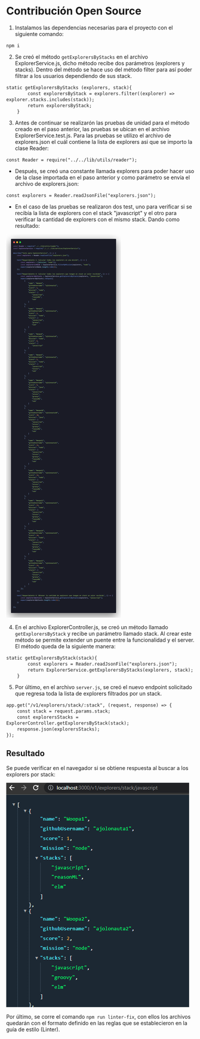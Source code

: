 # Contribución Open Source

1. Instalamos las dependencias necesarias para el proyecto con el siguiente comando:
```
npm i
```

2. Se creó el método `getExplorersByStacks` en el archivo ExplorerService.js, dicho método recibe dos parámetros (explorers y stacks). Dentro del método se hace uso del método filter para así poder filtrar a los usuarios dependiendo de sus stack.

```
static getExplorersByStacks (explorers, stack){
        const explorersByStack = explorers.filter((explorer) => explorer.stacks.includes(stack));
        return explorersByStack;
    }
```

3. Antes de continuar se realizarón las pruebas de unidad para el método creado en el paso anterior, las pruebas se ubican en el archivo ExplorerService.test.js. Para las pruebas se utilizo el archivo de explorers.json el cuál contiene la lista de explorers asi que se importo la clase Reader:
```
const Reader = require("../../lib/utils/reader");
```
* Después, se creó una constante llamada explorers para poder hacer uso de la clase importada en el paso anterior y como parámetro se envía el archivo de explorers.json:
```
const explorers = Reader.readJsonFile("explorers.json");
```

* En el caso de las pruebas se realizaron dos test, uno para verificar si se recibía la lista de explorers con el stack "javascript" y el otro para verificar la cantidad de explorers con el mismo stack. Dando como resultado:

![Archivo ExplorerService.test.js](./images/test.png "Archivo ExplorerService.test.js")

4. En el archivo ExplorerController.js, se creó un método llamado `getExplorersByStack` y recibe un parámetro llamado stack. Al crear este método se permite extender un puente entre la funcionalidad y el server. El método queda de la siguiente manera:
```
static getExplorersByStack(stack){
        const explorers = Reader.readJsonFile("explorers.json");
        return ExplorerService.getExplorersByStacks(explorers, stack);
    }
```
5. Por último, en el archivo `server.js`, se creó el nuevo endpoint solicitado que regresa toda la lista de explorers filtrados por un stack.
```
app.get("/v1/explorers/stack/:stack", (request, response) => {
    const stack = request.params.stack;
    const explorersStacks = ExplorerController.getExplorersByStack(stack);
    response.json(explorersStacks);
});
```
## Resultado

Se puede verificar en el navegador si se obtiene respuesta al buscar a los explorers por stack:

![Endpoint para obtener la lista de explores por el stack](./images/endPoint-stack.png "Endpoint para obtener la lista de explores por el stack")

Por último, se corre el comando `npm run linter-fix`, con ellos los archivos quedarán con el formato definido en las reglas que se establecieron en la guía de estilo (Linter).
